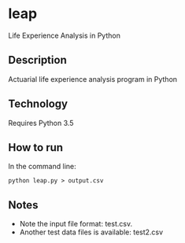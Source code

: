 # leap
Life Experience Analysis in Python

## Description
Actuarial life experience analysis program in Python 


## Technology
Requires Python 3.5


## How to run
In the command line:

    python leap.py > output.csv


## Notes
- Note the input file format: test.csv.
- Another test data files is available: test2.csv
